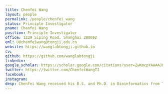 ```yaml
---
title: Chenfei Wang
layout: people
permalink: /people/chenfei_wang
status: Principle Investigator
pname: Chenfei Wang
position: Principle Investigator
office: 1239 Siping Road, Shanghai 200092
eml: 08chenfeiwang@tongji.edu.cn
website: https://wanglabtongji.github.io
cv: 
github: https://github.com/wanglabtongji
linkedin:
google_scholar: https://scholar.google.com/citations?user=ZwKmcpYAAAAJ&hl=en
twitter: https://twitter.com/ChenfeiWangTJ
facebook: 
instagram:
desp: Chenfei Wang received his B.S. and Ph.D. in Bioinformatics from Tongji University in 2012 and 2017, respectively. During his Ph.D. studies, he focused on epigenetic reprogramming and its effects on embryogenesis and cell fate determination in mammalian early embryos and SCNT embryos, utilizing computational methods. In 2018, he joined Xiaole Shirley Liu's lab as a postdoctoral researcher at Dana-Farber Cancer Institute and Harvard University, where he developed algorithms for the integrated analysis of single-cell multi-omic data. Currently, he is a Professor at the School of Life Science and Technology at Tongji University. His research centers on developing computational algorithms and conducting big data mining on high-throughput data to understand the roles of gene regulation and cellular crosstalk in cellular and individual phenotypes during disease development and aging. <br/> Dr. Wang is a recipient of the Ray Wu Prize and a participant in the Shanghai Rising Star Program. He has also received support from the Excellent Youth Program and the General Program of the National Natural Science Foundation of China. He has published over 20 papers as a corresponding author in journals such as Nature Genetics, Nature Cancer, Cell Stem Cell, Genome Biology, and Nucleic Acids Research.
---
```


